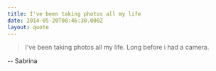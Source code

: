 ```yaml
---
title: I've been taking photos all my life
date: 2014-05-20T08:46:30.000Z
layout: quote
---
```


> I've been taking photos all my life. Long before i had a camera.

-- Sabrina
